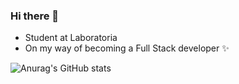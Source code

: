 ### Hi there 👋

<!--
**Alemapyapur/Alemapyapur** is a ✨ _special_ ✨ repository because its `README.md` (this file) appears on your GitHub profile.
-->

* Student at Laboratoria 
* On my way of becoming a Full Stack developer ✨

![Anurag's GitHub stats](https://github-readme-stats.vercel.app/api?username=alemapyapur&show_icons=true&theme=midnight-purple) 

<!--
![Top Langs](https://github-readme-stats.vercel.app/api/top-langs/?username=alemapyapur&layout=compact&show_icons=true&theme=midnight-purple)
-->

